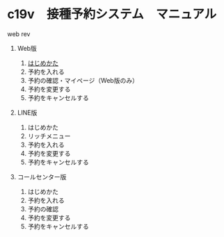 # c19v　接種予約システム　マニュアル
web rev  
1. Web版  
   1. [はじめかた](https://github.com/78tch/c19v/blob/main/Web_ver/1Web_start.md)  
   2. 予約を入れる  
   3. 予約の確認・マイページ（Web版のみ）
   4. 予約を変更する  
   5. 予約をキャンセルする   

2. LINE版  
   1. はじめかた  
   2. リッチメニュー
   3. 予約を入れる  
   4. 予約を変更する  
   5. 予約をキャンセルする   

3. コールセンター版  
   1. はじめかた  
   2. 予約を入れる  
   3. 予約の確認
   4. 予約を変更する  
   5. 予約をキャンセルする   
